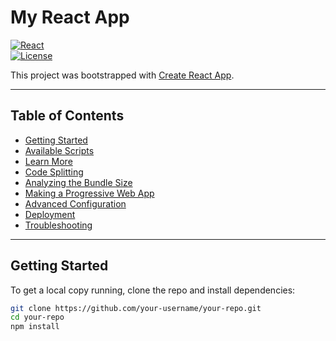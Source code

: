# My React App

[![React](https://img.shields.io/badge/React-18.2.0-blue)](https://reactjs.org/)  
[![License](https://img.shields.io/badge/License-MIT-green)](LICENSE)

This project was bootstrapped with [Create React App](https://github.com/facebook/create-react-app).

---

## Table of Contents
- [Getting Started](#getting-started)
- [Available Scripts](#available-scripts)
- [Learn More](#learn-more)
- [Code Splitting](#code-splitting)
- [Analyzing the Bundle Size](#analyzing-the-bundle-size)
- [Making a Progressive Web App](#making-a-progressive-web-app)
- [Advanced Configuration](#advanced-configuration)
- [Deployment](#deployment)
- [Troubleshooting](#troubleshooting)

---

## Getting Started

To get a local copy running, clone the repo and install dependencies:

```bash
git clone https://github.com/your-username/your-repo.git
cd your-repo
npm install
